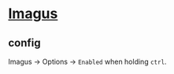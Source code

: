 # [Imagus](https://github.com/TheFantasticWarrior/chrome-extension-imagus)

## config

Imagus → Options → `Enabled` when holding `ctrl`.
